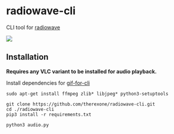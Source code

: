 # radiowave-cli
CLI tool for [radiowave](https://github.com/therexone/radiowave)

<img src="demo.gif"/>

## Installation
**Requires any VLC variant to be installed for audio playback.**

Install dependencies for [gif-for-cli](https://github.com/google/gif-for-cli)
```
sudo apt-get install ffmpeg zlib* libjpeg* python3-setuptools
```
```
git clone https://github.com/therexone/radiowave-cli.git
cd ./radiowave-cli
pip3 install -r requirements.txt 

python3 audio.py
```


